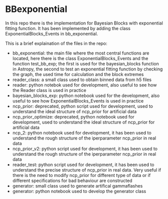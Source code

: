 # BBexponential
In this repo there is the implementation for Bayesian Blocks with exponential fitting function. It has been implemented by adding the class ExponentialBlocks_Events in bb_exponential.

This is a brief explaination of the files in the repo:
* bb_exponential: the main file where the most central functions are located, here there is the class ExponentialBlocks_Events and the function test_bb_exp; the first is used for the bayesian_blocks function in Astropy, the second to test an exponential fitting function by checking the graph, the used time for calculation and the block extremes
* reader_class: a small class used to obtain binned data from h5 files
* reader: python notebok used for development, also useful to see how the Reader class is used in practice
* bayesian_blocks_exp: python notebook used for the development, also useful to see how ExponentialBlocks_Events is used in practice
* ncp_prior: deprecated, python script used for development, used to understand the ideal structure of ncp_prior for artificial data
* ncp_prior_optimize: deprecated, python notebook used for development, used to understand the ideal structure of ncp_prior for artificial data
* ncp_2: python notebook used for development, it has been used to understand the rough structure of the iperparameter ncp_prior in real data
* ncp_prior_v2: python script used for development, it has been used to understand the rough structure of the iperparameter ncp_prior in real data
* reader_test: python script used for development, it has been used to understand the precise structure of ncp_prior in real data. Very useful if there is the need to modify ncp_prior for different type of data or if different specifications for bad behaviour are constructed
* generator: small class used to generate artifical gammaflashes
* generator: python notebook used to develop the generator class
